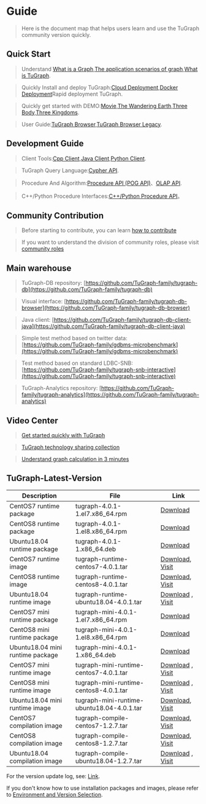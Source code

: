 # Guide

> Here is the document map that helps users learn and use the TuGraph community version quickly.

## Quick Start

> Understand [What is a Graph](./2.introduction/1.what-is-graph.md),[The application scenarios of graph](./2.introduction/7.scenarios.md),[What is TuGraph](./2.introduction/3.what-is-tugraph.md).

> Quickly Install and deploy TuGraph:[Cloud Deployment](./5.developer-manual/1.installation/5.cloud-deployment.md),[Docker Deployment](./5.developer-manual/1.installation/3.docker-deployment.md)Rapid deployment TuGraph.

> Quickly get started with DEMO:[Movie](./3.quick-start/2.demo/1.movie.md),[The Wandering Earth](./3.quick-start/2.demo/2.wandering-earth.md),[Three Body](./3.quick-start/2.demo/3.the-three-body.md),[Three Kingdoms](./3.quick-start/2.demo/4.three-kingdoms.md).

> User Guide:[TuGraph Browser](./4.user-guide/1.tugraph-browser.md),[TuGraph Browser Legacy](./4.user-guide/2.tugraph-browser-legacy.md).

## Development Guide

> Client Tools:[Cpp Client](./5.developer-manual/4.client-tools/2.cpp-client.md),[Java Client](./5.developer-manual/4.client-tools/3.java-client.md),[Python Client](./5.developer-manual/4.client-tools/1.python-client.md).

> TuGraph Query Language:[Cypher API](./5.developer-manual/6.interface/1.query/1.cypher.md).

> Procedure And Algorithm:[Procedure API (POG API)](./5.developer-manual/6.interface/3.procedure/1.procedure.md)、[OLAP API](./5.developer-manual/6.interface/2.olap/1.tutorial.md).

> C++/Python Procedure Interfaces:[C++/Python Procedure API](./5.developer-manual/6.interface/3.procedure/index.rst)。

## Community Contribution

> Before starting to contribute, you can learn [how to contribute](./6.contributor-manual/1.contributing.md)

> If you want to understand the division of community roles, please visit [community roles](./6.contributor-manual/2.community-roles.md)

## Main warehouse

> TuGraph-DB repository: [https://github.com/TuGraph-family/tugraph-db](https://github.com/TuGraph-family/tugraph-db)

> Visual interface: [https://github.com/TuGraph-family/tugraph-db-browser](https://github.com/TuGraph-family/tugraph-db-browser)

> Java client: [https://github.com/TuGraph-family/tugraph-db-client-java](https://github.com/TuGraph-family/tugraph-db-client-java)

> Simple test method based on twitter data: [https://github.com/TuGraph-family/gdbms-microbenchmark](https://github.com/TuGraph-family/gdbms-microbenchmark)

> Test method based on standard LDBC-SNB: [https://github.com/TuGraph-family/tugraph-snb-interactive](https://github.com/TuGraph-family/tugraph-snb-interactive)

> TuGraph-Analytics repository: [https://github.com/TuGraph-family/tugraph-analytics](https://github.com/TuGraph-family/tugraph-analytics)

## Video Center

> [Get started quickly with TuGraph](https://space.bilibili.com/1196053065/channel/seriesdetail?sid=2593741)

> [TuGraph technology sharing collection](https://space.bilibili.com/1196053065/channel/seriesdetail?sid=3009777)

> [Understand graph calculation in 3 minutes](https://www.bilibili.com/video/BV15U4y1r7AW/)

## TuGraph-Latest-Version

| Description | File | Link |
|---------------------|--------------------------------------------|------------------------------------------------------------------------------------------------------------------------------------------------------------------------------------------------|
| CentOS7 runtime package | tugraph-4.0.1-1.el7.x86_64.rpm | [Download](https://tugraph-web.oss-cn-beijing.aliyuncs.com/tugraph/tugraph-4.0.1/tugraph-4.0.1-1.el7.x86_64.rpm) |
| CentOS8 runtime package | tugraph-4.0.1-1.el8.x86_64.rpm | [Download](https://tugraph-web.oss-cn-beijing.aliyuncs.com/tugraph/tugraph-4.0.1/tugraph-4.0.1-1.el8.x86_64.rpm) |
| Ubuntu18.04 runtime package | tugraph-4.0.1-1.x86_64.deb | [Download](https://tugraph-web.oss-cn-beijing.aliyuncs.com/tugraph/tugraph-4.0.1/tugraph-4.0.1-1.x86_64.deb) |
| CentOS7 runtime image | tugraph-runtime-centos7-4.0.1.tar | [Download](https://tugraph-web.oss-cn-beijing.aliyuncs.com/tugraph/tugraph-4.0.1/tugraph-runtime-centos7-4.0.1.tar), [Visit](https://hub.docker.com/r/tugraph/tugraph-runtime-centos7) |
| CentOS8 runtime image | tugraph-runtime-centos8-4.0.1.tar | [Download](https://tugraph-web.oss-cn-beijing.aliyuncs.com/tugraph/tugraph-4.0.1/tugraph-runtime-centos8-4.0.1.tar), [Visit](https://hub.docker.com/r/tugraph/tugraph-runtime-centos8) |
| Ubuntu18.04 runtime image | tugraph-runtime-ubuntu18.04-4.0.1.tar | [Download](https://tugraph-web.oss-cn-beijing.aliyuncs.com/tugraph/tugraph-4.0.1/tugraph-runtime-ubuntu18.04-4.0.1.tar) , [Visit](https://hub.docker.com/r/tugraph/tugraph-runtime-ubuntu18.04) |
| CentOS7 mini runtime package | tugraph-mini-4.0.1-1.el7.x86_64.rpm | [Download](https://tugraph-web.oss-cn-beijing.aliyuncs.com/tugraph/tugraph-4.0.1/tugraph-mini-4.0.1-1.el7.x86_64.rpm) |
| CentOS8 mini runtime package | tugraph-mini-4.0.1-1.el8.x86_64.rpm | [Download](https://tugraph-web.oss-cn-beijing.aliyuncs.com/tugraph/tugraph-4.0.1/tugraph-mini-4.0.1-1.el8.x86_64.rpm) |
| Ubuntu18.04 mini runtime package | tugraph-mini-4.0.1-1.x86_64.deb | [Download](https://tugraph-web.oss-cn-beijing.aliyuncs.com/tugraph/tugraph-4.0.1/tugraph-mini-4.0.1-1.x86_64.deb) |
| CentOS7 mini runtime image | tugraph-mini-runtime-centos7-4.0.1.tar | [Download](https://tugraph-web.oss-cn-beijing.aliyuncs.com/tugraph/tugraph-4.0.1/tugraph-mini-runtime-centos7-4.0.1.tar) , [Visit](https://hub.docker.com/r/tugraph/tugraph-mini-runtime-centos7) |
| CentOS8 mini runtime image | tugraph-mini-runtime-centos8-4.0.1.tar | [Download](https://tugraph-web.oss-cn-beijing.aliyuncs.com/tugraph/tugraph-4.0.1/tugraph-mini-runtime-centos8-4.0.1.tar) , [Visit](https://hub.docker.com/r/tugraph/tugraph-mini-runtime-centos8) |
| Ubuntu18.04 mini runtime image | tugraph-mini-runtime-ubuntu18.04-4.0.1.tar | [Download](https://tugraph-web.oss-cn-beijing.aliyuncs.com/tugraph/tugraph-4.0.1/tugraph-mini-runtime-ubuntu18.04-4.0.1.tar), [Visit](https://hub.docker.com/r/tugraph/tugraph-mini-runtime-ubuntu18.04) |
| CentOS7 compilation image | tugraph-compile-centos7-1.2.7.tar | [Download](https://tugraph-web.oss-cn-beijing.aliyuncs.com/tugraph/tugraph-docker-compile/tugraph-compile-centos7-1.2.7.tar), [Visit](https://hub.docker.com/r/tugraph/tugraph-compile-centos7) |
| CentOS8 compilation image | tugraph-compile-centos8-1.2.7.tar | [Download](https://tugraph-web.oss-cn-beijing.aliyuncs.com/tugraph/tugraph-docker-compile/tugraph-compile-centos8-1.2.7.tar), [Visit](https://hub.docker.com/r/tugraph/tugraph-compile-centos8) |
| Ubuntu18.04 compilation image | tugraph-compile-ubuntu18.04-1.2.7.tar | [Download](https://tugraph-web.oss-cn-beijing.aliyuncs.com/tugraph/tugraph-docker-compile/tugraph-compile-ubuntu18.04-1.2.7.tar) , [Visit](https://hub.docker.com/r/tugraph/tugraph-compile-ubuntu18.04) |


For the version update log, see: [Link](https://github.com/TuGraph-family/tugraph-db/blob/master/release/CHANGELOG_CN.md).

If you don't know how to use installation packages and images, please refer to [Environment and Version Selection](./7.best-practices/4.selection.md).